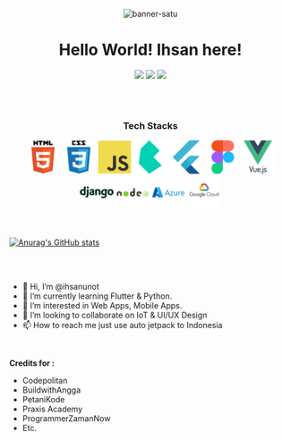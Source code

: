 <link rel="stylesheet" href="https://cdn.jsdelivr.net/gh/devicons/devicon@v2.15.1/devicon.min.css">
<p align="center"><img src="https://media.giphy.com/media/RN8FdaB6T1bkkI5n4I/giphy.gif" alt="banner-satu" width="125px"></p>

<h1 align="center">Hello World! Ihsan  here!</h1>

<span>
  <div align="center">
  <img src="https://img.shields.io/pub/v/shelf?include_prereleases"/>
  <img src="https://img.shields.io/node/v-lts/express"/>
  <img src="https://img.shields.io/pypi/pyversions/Django"/>
  </div>
</span>

<br><br>


### <p align="center"> Tech Stacks</p>
  
<div align="center">
  <img width=60 src="https://github.com/devicons/devicon/blob/master/icons/html5/html5-original-wordmark.svg"</img>
  <img width=60 src="https://github.com/devicons/devicon/blob/master/icons/css3/css3-original-wordmark.svg"</img>
  <img width=60 src="https://github.com/devicons/devicon/blob/master/icons/javascript/javascript-original.svg"</img>
  <img width=60 src="https://github.com/devicons/devicon/blob/master/icons/bulma/bulma-plain.svg"</img>
  <img width=60 src="https://github.com/devicons/devicon/blob/master/icons/flutter/flutter-original.svg"</img>
  <img width=60 src="https://github.com/devicons/devicon/blob/master/icons/figma/figma-original.svg"</img>
  <img width=60 src="https://github.com/devicons/devicon/blob/master/icons/vuejs/vuejs-original-wordmark.svg"</img>
  <img width=60 src="https://github.com/devicons/devicon/blob/master/icons/django/django-plain-wordmark.svg"</img>
  <img width=60 src="https://github.com/devicons/devicon/blob/master/icons/nodejs/nodejs-original-wordmark.svg"</img>
  <img width=60 src="https://github.com/devicons/devicon/blob/master/icons/azure/azure-original-wordmark.svg"</img>
  <img width=60 src="https://github.com/devicons/devicon/blob/master/icons/googlecloud/googlecloud-original-wordmark.svg"</img>
</div>

<br><br>
[![Anurag's GitHub stats](https://github-readme-stats.vercel.app/api?username=ihsanunot)](https://github.com/anuraghazra/github-readme-stats)

<br><br>

- 👋 Hi, I’m @ihsanunot
- 🌱 I’m currently learning Flutter & Python.
- 👀 I’m interested in Web Apps, Mobile Apps.
- 💞️ I’m looking to collaborate on IoT & UI/UX Design
- 📫 How to reach me just use auto jetpack to Indonesia

<br>

**Credits for :**

- Codepolitan
- BuildwithAngga
- PetaniKode
- Praxis Academy
- ProgrammerZamanNow
- Etc.
          
<!---
ihsanunot/ihsanunot is a ✨ special ✨ repository because its `README.md` (this file) appears on your GitHub profile.
You can click the Preview link to take a look at your changes.
--->
